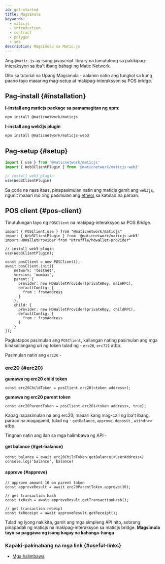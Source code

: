 ```yaml
---
id: get-started
title: Magsimula
keywords:
  - maticjs
  - introduction
  - contract
  - polygon
  - sdk
description: Magsimula sa Matic.js
---
```


Ang `@matic.js` ay isang javascript library na tumutulong sa pakikipag-interaksyon sa iba't ibang bahagi ng Matic Network.

Dito sa tutorial na Upang Magsimula - aalamin natin ang tungkol sa kung paano tayo maaaring mag-setup at makipag-interaksyon sa POS bridge.

## Pag-install {#installation}

**I-install ang maticjs package sa pamamagitan ng npm:**

```bash
npm install @maticnetwork/maticjs
```

**I-install ang web3js plugin**

```bash
npm install @maticnetwork/maticjs-web3
```

## Pag-setup {#setup}

```javascript
import { use } from '@maticnetwork/maticjs'
import { Web3ClientPlugin } from '@maticnetwork/maticjs-web3'

// install web3 plugin
use(Web3ClientPlugin)
```

Sa code na nasa itaas, pinapasimulan natin ang maticjs gamit ang `web3js`, ngunit maaari mo ring pasimulan ang [ethers](/docs/develop/ethereum-polygon/matic-js/setup/ethers) sa katulad na paraan.

## POS client {#pos-client}

Tinutulungan tayo ng `POSClient` na makipag-interaksyon sa POS Bridge.

```
import { POSClient,use } from "@maticnetwork/maticjs"
import { Web3ClientPlugin } from '@maticnetwork/maticjs-web3'
import HDWalletProvider from "@truffle/hdwallet-provider"

// install web3 plugin
use(Web3ClientPlugin);

const posClient = new POSClient();
await posClient.init({
    network: 'testnet',
    version: 'mumbai',
    parent: {
      provider: new HDWalletProvider(privateKey, mainRPC),
      defaultConfig: {
        from : fromAddress
      }
    },
    child: {
      provider: new HDWalletProvider(privateKey, childRPC),
      defaultConfig: {
        from : fromAddress
      }
    }
});

```

Pagkatapos pasimulan ang `POSClient`, kailangan nating pasimulan ang mga kinakailangang uri ng token tulad ng - `erc20`, `erc721` atbp.

Pasimulan natin ang `erc20` -

### erc20 {#erc20}

**gumawa ng erc20 child token**

```
const erc20ChildToken = posClient.erc20(<token address>);
```

**gumawa ng erc20 parent token**

```
const erc20ParentToken = posClient.erc20(<token address>, true);

```

Kapag napasimulan na ang erc20, maaari kang mag-call ng iba't ibang paraan na magagamit, tulad ng - `getBalance`, `approve`, `deposit` , `withdraw` atbp.

Tingnan natin ang ilan sa mga halimbawa ng API -

#### get balance {#get-balance}

```
const balance = await erc20ChildToken.getBalance(<userAddress>)
console.log('balance', balance)
```

#### approve {#approve}

```
// approve amount 10 on parent token
const approveResult = await erc20ParentToken.approve(10);

// get transaction hash
const txHash = await approveResult.getTransactionHash();

// get transaction receipt
const txReceipt = await approveResult.getReceipt();
```


Tulad ng iyong nakikita, gamit ang mga simpleng API nito, sobrang pinapadali ng maticjs na makipag-interaksyon sa maticjs bridge. **Magsimula tayo sa paggawa ng isang bagay na kahanga-hanga**

### Kapaki-pakinabang na mga link {#useful-links}

- [Mga halimbawa](https://github.com/maticnetwork/matic.js/tree/master/examples)
